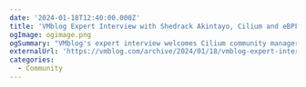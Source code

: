 ```yaml
---
date: '2024-01-18T12:40:00.000Z'
title: 'VMblog Expert Interview with Shedrack Akintayo, Cilium and eBPF Community Manager at Isovalent'
ogImage: ogimage.png
ogSummary: "VMblog's expert interview welcomes Cilium community manager Shedrack Akintayo, who shares some perspectives on the rise of the project"
externalUrl: 'https://vmblog.com/archive/2024/01/18/vmblog-expert-interview-with-shedrack-akintayo-cilium-and-ebpf-community-manager-at-isovalent.aspx'
categories:
  - Community
---
```

